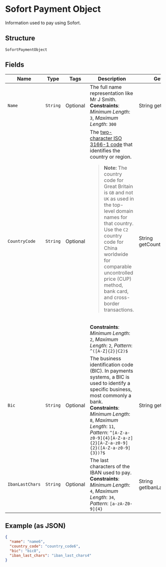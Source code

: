 
# Sofort Payment Object

Information used to pay using Sofort.

## Structure

`SofortPaymentObject`

## Fields

| Name | Type | Tags | Description | Getter | Setter |
|  --- | --- | --- | --- | --- | --- |
| `Name` | `String` | Optional | The full name representation like Mr J Smith.<br>**Constraints**: *Minimum Length*: `3`, *Maximum Length*: `300` | String getName() | setName(String name) |
| `CountryCode` | `String` | Optional | The [two-character ISO 3166-1 code](/api/rest/reference/country-codes/) that identifies the country or region.<blockquote><strong>Note:</strong> The country code for Great Britain is <code>GB</code> and not <code>UK</code> as used in the top-level domain names for that country. Use the `C2` country code for China worldwide for comparable uncontrolled price (CUP) method, bank card, and cross-border transactions.</blockquote><br>**Constraints**: *Minimum Length*: `2`, *Maximum Length*: `2`, *Pattern*: `^([A-Z]{2}\|C2)$` | String getCountryCode() | setCountryCode(String countryCode) |
| `Bic` | `String` | Optional | The business identification code (BIC). In payments systems, a BIC is used to identify a specific business, most commonly a bank.<br>**Constraints**: *Minimum Length*: `8`, *Maximum Length*: `11`, *Pattern*: `^[A-Z-a-z0-9]{4}[A-Z-a-z]{2}[A-Z-a-z0-9]{2}([A-Z-a-z0-9]{3})?$` | String getBic() | setBic(String bic) |
| `IbanLastChars` | `String` | Optional | The last characters of the IBAN used to pay.<br>**Constraints**: *Minimum Length*: `4`, *Maximum Length*: `34`, *Pattern*: `[a-zA-Z0-9]{4}` | String getIbanLastChars() | setIbanLastChars(String ibanLastChars) |

## Example (as JSON)

```json
{
  "name": "name6",
  "country_code": "country_code6",
  "bic": "bic8",
  "iban_last_chars": "iban_last_chars4"
}
```

